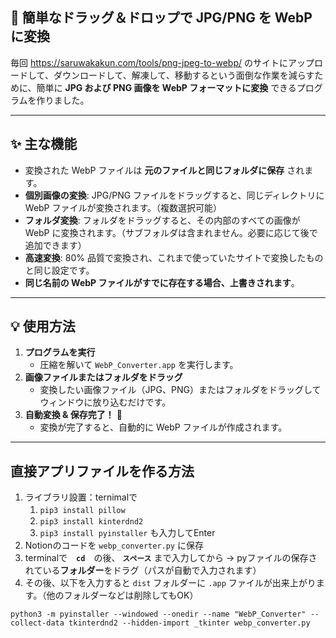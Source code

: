 ## **🚀 簡単なドラッグ＆ドロップで JPG/PNG を WebP に変換**

毎回 https://saruwakakun.com/tools/png-jpeg-to-webp/ のサイトにアップロードして、ダウンロードして、解凍して、移動するという面倒な作業を減らすために、簡単に **JPG および PNG 画像を WebP フォーマットに変換** できるプログラムを作りました。

---

## **✨ 主な機能**

- 変換された WebP ファイルは **元のファイルと同じフォルダに保存** されます。
- **個別画像の変換**: JPG/PNG ファイルをドラッグすると、同じディレクトリに WebP ファイルが変換されます。（複数選択可能）
- **フォルダ変換**: フォルダをドラッグすると、その内部のすべての画像が WebP に変換されます。（サブフォルダは含まれません。必要に応じて後で追加できます）
- **高速変換**: 80% 品質で変換され、これまで使っていたサイトで変換したものと同じ設定です。
- **同じ名前の WebP ファイルがすでに存在する場合、上書きされます**。

---

## **💡 使用方法**

1. **プログラムを実行**
    - 圧縮を解いて `WebP_Converter.app` を実行します。
2. **画像ファイルまたはフォルダをドラッグ**
    - 変換したい画像ファイル（JPG、PNG）またはフォルダをドラッグしてウィンドウに放り込むだけです。
3. **自動変換 & 保存完了！** 🎉
    - 変換が完了すると、自動的に WebP ファイルが作成されます。

---

## 直接アプリファイルを作る方法

1. ライブラリ設置：ternimalで
    1. `pip3 install pillow`　
    2. `pip3 install kinterdnd2`
    3. `pip3 install pyinstaller` も入力してEnter
2. Notionのコードを `webp_converter.py` に保存
3. terminalで　**`cd`**　の後、 **`スペース`** まで入力してから → pyファイルの保存されている**フォルダー**をドラグ（パスが自動で入力されます）
4. ⁠その後、以下を入力すると `dist` フォルダーに `.app` ファイルが出来上がります。（他のフォルダーなどは削除してもOK）

```
python3 -m pyinstaller --windowed --onedir --name "WebP_Converter" --collect-data tkinterdnd2 --hidden-import _tkinter webp_converter.py
```